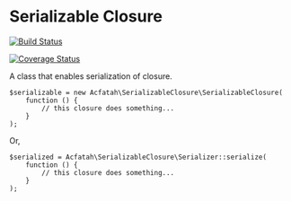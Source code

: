 # Serializable Closure

[![Build Status](https://travis-ci.org/acfatah/serializable-closure.svg?branch=master)](https://travis-ci.org/acfatah/serializable-closure)

[![Coverage Status](https://coveralls.io/repos/github/acfatah/serializable-closure/badge.svg?branch=master)](https://coveralls.io/github/acfatah/serializable-closure?branch=master)

A class that enables serialization of closure.

```
$serializable = new Acfatah\SerializableClosure\SerializableClosure(
    function () {
        // this closure does something...
    }
);

```

Or,

```
$serialized = Acfatah\SerializableClosure\Serializer::serialize(
    function () {
        // this closure does something...
    }
);

```
